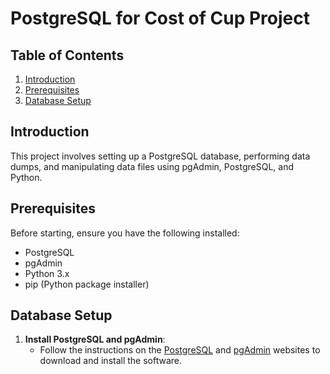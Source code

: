 # PostgreSQL  for Cost of Cup Project


## Table of Contents

1. [Introduction](#introduction)
2. [Prerequisites](#prerequisites)
3. [Database Setup](#database-setup)


## Introduction

This project involves setting up a PostgreSQL database, performing data dumps, and manipulating data files using pgAdmin, PostgreSQL, and Python.

## Prerequisites

Before starting, ensure you have the following installed:

- PostgreSQL
- pgAdmin
- Python 3.x
- pip (Python package installer)

## Database Setup

1. **Install PostgreSQL and pgAdmin**:
    - Follow the instructions on the [PostgreSQL](https://www.postgresql.org/download/) and [pgAdmin](https://www.pgadmin.org/download/) websites to download and install the software.
